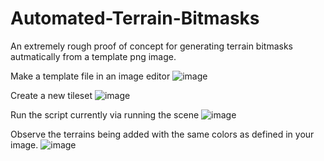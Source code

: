 # Automated-Terrain-Bitmasks

An extremely rough proof of concept for generating terrain bitmasks autmatically from a template png image.

Make a template file in an image editor
![image](https://github.com/user-attachments/assets/c760d3de-b628-42f3-9a89-7934afc0c204)

Create a new tileset
![image](https://github.com/user-attachments/assets/6bc22ba3-35c2-41c0-a637-5b246849556d)

Run the script currently via running the scene
![image](https://github.com/user-attachments/assets/5d7e87a9-5aa3-43cd-a302-b9e9a63bf71b)

Observe the terrains being added with the same colors as defined in your image.
![image](https://github.com/user-attachments/assets/ca2db6c4-5cf7-4f0f-820d-eef091452357)

